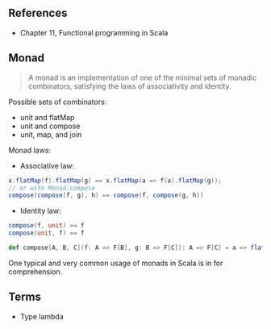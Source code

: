 ## References

- Chapter 11, Functional programming in Scala

## Monad

> A monad is an implementation of one of the minimal sets of monadic combinators, satisfying the laws of associativity and identity. 

Possible sets of combinators:
  - unit and flatMap
  - unit and compose
  - unit, map, and join

Monad laws:
  - Associative law:
  ```scala
  x.flatMap(f).flatMap(g) == x.flatMap(a => f(a).flatMap(g));
  // or with Monad.compose
  compose(compose(f, g), h) == compose(f, compose(g, h))
  ```
  - Identity law:
  ```scala
  compose(f, unit) == f
  compose(unit, f) == f
  ```
  
```scala
def compose[A, B, C](f: A => F[B], g: B => F[C]): A => F[C] = a => flatMap(f(a))(g)
```

One typical and very common usage of monads in Scala is in for comprehension.

## Terms

- Type lambda

